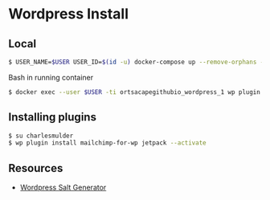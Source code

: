 # Wordpress Install

## Local

```bash
$ USER_NAME=$USER USER_ID=$(id -u) docker-compose up --remove-orphans --build
```

Bash in running container
```bash
$ docker exec --user $USER -ti ortsacapegithubio_wordpress_1 wp plugin install mailchimp-for-wp jetpack imsanity --activate
```

## Installing plugins
```bash
$ su charlesmulder
$ wp plugin install mailchimp-for-wp jetpack --activate
```

## Resources
* [Wordpress Salt Generator](https://api.wordpress.org/secret-key/1.1/salt/)
